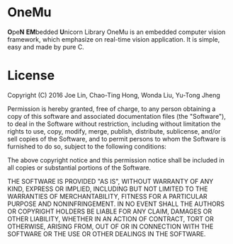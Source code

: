 # OneMu
**O**pe**N** **EM**bedded **U**nicorn Library
OneMu is an embedded computer vision framework, which emphasize on real-time vision application.
It is simple, easy and made by pure C.


# License

Copyright (C) 2016 Joe Lin, Chao-Ting Hong, Wonda Liu, Yu-Tong Jheng

Permission is hereby granted, free of charge, to any person obtaining a copy of this software and associated documentation files (the "Software"), to deal in the Software without restriction, including without limitation the rights to use, copy, modify, merge, publish, distribute, sublicense, and/or sell copies of the Software, and to permit persons to whom the Software is furnished to do so, subject to the following conditions:

The above copyright notice and this permission notice shall be included in all copies or substantial portions of the Software.

THE SOFTWARE IS PROVIDED "AS IS", WITHOUT WARRANTY OF ANY KIND, EXPRESS OR IMPLIED, INCLUDING BUT NOT LIMITED TO THE WARRANTIES OF MERCHANTABILITY, FITNESS FOR A PARTICULAR PURPOSE AND NONINFRINGEMENT. IN NO EVENT SHALL THE AUTHORS OR COPYRIGHT HOLDERS BE LIABLE FOR ANY CLAIM, DAMAGES OR OTHER LIABILITY, WHETHER IN AN ACTION OF CONTRACT, TORT OR OTHERWISE, ARISING FROM, OUT OF OR IN CONNECTION WITH THE SOFTWARE OR THE USE OR OTHER DEALINGS IN THE SOFTWARE.
